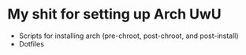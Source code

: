 # My shit for setting up Arch UwU
- Scripts for installing arch (pre-chroot, post-chroot, and post-install)
- Dotfiles
